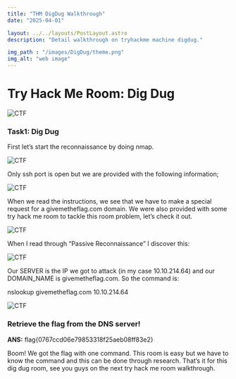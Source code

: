 ```yaml
---
title: "THM DigDug Walkthrough"
date: "2025-04-01"

layout: ../../layouts/PostLayout.astro
description: "Detail walkthrough on tryhackme machine digdug."

img_path : "/images/DigDug/theme.png"
img_alt: "web image"
---
```



# Try Hack Me Room: Dig Dug
![CTF](/images/DigDug/dd.png)


### Task1: Dig Dug<br>
First let’s start the reconnaissance by doing nmap.

![CTF](/images/DigDug/nmap.png)

Only ssh port is open but we are provided with the following information;

![CTF](/images/DigDug/info.png)

When we read the instructions, we see that we have to make a special request for a givemetheflag.com domain. We were also provided with some try hack me room to tackle this room problem, let’s check it out.

![CTF](/images/DigDug/link.png)

When I read through “Passive Reconnaissance” I discover this:

![CTF](/images/DigDug/ps.png)

Our SERVER is the IP we got to attack (in my case 10.10.214.64) and our DOMAIN_NAME is givemetheflag.com. So the command is:

nslookup givemetheflag.com 10.10.214.64

![CTF](/images/DigDug/flag.png)

### Retrieve the flag from the DNS server!
<b>ANS:</b> flag{0767ccd06e79853318f25aeb08ff83e2}

Boom! We got the flag with one command. This room is easy but we have to know the command and this can be done through research. That’s it for this dig dug room, see you guys on the next try hack me room walkthrough.

